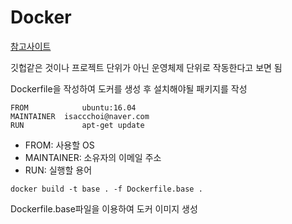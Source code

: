 # Docker

[참고사이트](https://subicura.com/2017/01/19/docker-guide-for-beginners-1.html)


깃헙같은 것이나 프로젝트 단위가 아닌 운영체제 단위로 작동한다고 보면 됨

Dockerfile을 작성하여 도커를 생성 후 설치해야될 패키지를 작성

```docker
FROM			ubuntu:16.04
MAINTAINER	isaccchoi@naver.com
RUN				apt-get update
```
- FROM: 사용할 OS
- MAINTAINER: 소유자의 이메일 주소 
- RUN: 실행할 용어

```docker
docker build -t base . -f Dockerfile.base .
```
Dockerfile.base파일을 이용하여 도커 이미지 생성 
